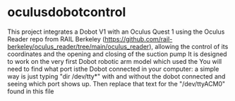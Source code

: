 # oculusdobotcontrol
This project integrates a Dobot V1 with an Oculus Quest 1 using the Oculus Reader repo from RAIL Berkeley (https://github.com/rail-berkeley/oculus_reader/tree/main/oculus_reader), allowing the control of its coordinates and the opening and closing of the suction pump
It is designed to work on the very first Dobot robotic arm model which used the 
You will need to find what port isthe Dobot connected in your computer: a simple way is just typing "dir /dev/tty*" with and without the dobot connected and seeing which port shows up. Then replace that text for the "/dev/ttyACM0" found in this file
